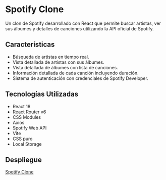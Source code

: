 # Spotify Clone

Un clon de Spotify desarrollado con React que permite buscar artistas, ver sus álbumes y detalles de canciones utilizando la API oficial de Spotify.

## Características

- Búsqueda de artistas en tiempo real.
- Vista detallada de artistas con sus álbumes.
- Vista detallada de álbumes con lista de canciones.
- Información detallada de cada canción incluyendo duración.
- Sistema de autenticación con credenciales de Spotify Developer.

## Tecnologías Utilizadas

- React 18
- React Router v6
- CSS Modules
- Axios
- Spotify Web API
- Vite
- CSS puro
- Local Storage

## Despliegue

[Spotify Clone](https://spotify-clone-sigma-wheat.vercel.app)
